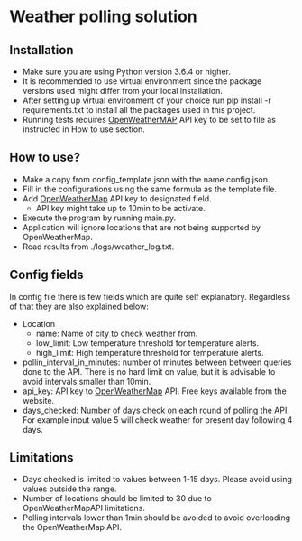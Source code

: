 # Weather polling solution

## Installation
* Make sure you are using Python version 3.6.4 or higher.
* It is recommended to use virtual environment since the package versions used might differ from your local installation.
* After setting up virtual environment of your choice run pip install -r requirements.txt to install all the packages used in this project.
* Running tests requires [OpenWeatherMAP](https://openweathermap.org/) API key to be set to file as instructed in How to use section.

## How to use?
* Make a copy from config_template.json with the name config.json.
* Fill in the configurations using the same formula as the template file.
* Add [OpenWeatherMap](https://openweathermap.org/) API key to designated field.
    * API key might take up to 10min to be activate.
* Execute the program by running main.py.
* Application will ignore locations that are not being supported by OpenWeatherMap.
* Read results from ./logs/weather_log.txt.


## Config fields
In config file there is few fields which are quite self explanatory. Regardless of that they are also explained below:
* Location
	* name: Name of city to check weather from.
	* low_limit: Low temperature threshold for temperature alerts.
	* high_limit: High temperature threshold for temperature alerts.
* pollin_interval_in_minutes: number of minutes between between queries done to the API. There is no hard limit on value, but it is advisable to avoid intervals smaller than 10min.
* api_key: API key to [OpenWeatherMap](https://openweathermap.org/) API. Free keys available from the website.
* days_checked: Number of days check on each round of polling the API. For example input value 5 will check weather for present day following 4 days.

## Limitations
* Days checked is limited to values between 1-15 days. Please avoid using
values outside the range.
* Number of locations should be limited to 30 due to OpenWeatherMapAPI
limitations.
* Polling intervals lower than 1min should be avoided to avoid overloading the
OpenWeatherMap API.
